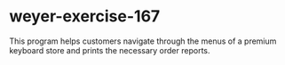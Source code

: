 # weyer-exercise-167
This program helps customers navigate through the menus of a premium keyboard store and prints the necessary order reports.
